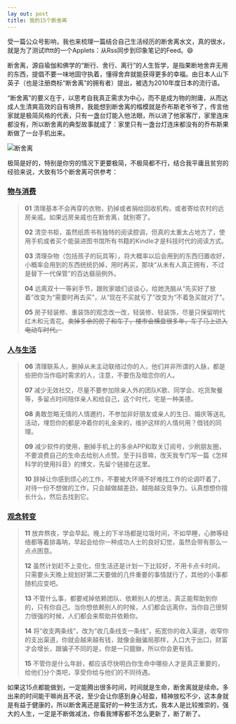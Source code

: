 ```yaml
---
lay out: post
title: 我的15个断舍离
---
```


受一篇公众号影响，我也来梳理一篇结合自己生活经历的断舍离水文，真的很水，就是为了测试Ifttt的一个Applets：从Rss同步到印象笔记的Feed。😄

断舍离，源自瑜伽和佛学的“断行、舍行、离行”的人生哲学，是指果断地舍弃无用的东西，提倡不要一味地固守执着，懂得舍弃就能获得更多的幸福。由日本人山下英子（也是注册商标“断舍离”的拥有者）提出，被选为2010年度日本的流行语。

“断舍离”的要义在于，以思考自我真正需求为中心，而不是成为物的附庸，从而达成人生清爽高效的自有境界，我能想到断舍离的楷模就是乔布斯老爷爷了，传言他家就是极简风格的代表，只有一盏台灯能入他法眼，所以进了他家客厅，家里连床都没有，所以断舍离的典型故事就成了：家里只有一盏台灯连床都没有的乔布斯果断做了一台手机出来。

![断舍离]( https://raw.githubusercontent.com/zeove/zeove.github.io/master/pic/duansheli.jpg)

极简是好的，特别是你穷的情况下更要极简，不极简都不行，结合我平庸且贫穷的经验来说，大致有15个断舍离可供参考：

### <u>**物与消费**</u>



> **01** 清理基本不会再穿的衣物，扔掉或者捐给回收机构，或者寄给农村的远房亲戚。如果远房亲戚也在断舍离，就别寄了。
>
> **02** 清空书柜，虽然纸质书有独特的阅读腔调，但真的太重太占地方了，使用手机或者买个能装进图书馆所有书籍的Kindle才是科技时代的阅读方式。
>
> **03** 清理杂物（包括孩子的玩具等），将大概率以后会用到的东西归置收好，小概率会用到的东西统统扔掉，用时再买，那块“从未有人真正拥有，不过是替下一代保管”的百达翡丽例外。
>
> **04** 远离双十一等剁手节，跟败家娘们谈谈心，给她洗脑从“先买好了放着”改变为“需要时再去买”，从“现在不买就亏了”改变为“不着急买就对了”。
>
> **05** 房子轻装修、重装饰的观念改一改，轻装修、轻装饰，尽量只保留明代红木和元青花。~~卖掉多余的房子和车子，楼市会横盘很多年，车子马上进入电动车时代。~~



### **<u>人与生活</u>**



> **06** 清理联系人，删掉从未主动联络过你的人，他们并非所谓的人脉，都是些把你当作临时需求的人，注意，不要伤及暗恋你的人。
>
> **07** 减少无效社交，尽量不要参加除亲人外的团队K歌、同学会、吃货聚餐等，多留点时间陪伴亲人和给自己，这个时代，宅是一种美德。
>
> **08** 勇敢忽略无情的人情邀约，不参加非好朋友或亲人的生日、婚庆等送礼活动，埋怨你的都是冲着你的礼金来的，维护这样的人情何用？借钱的同理。
>
> **09** 减少软件的使用，删掉手机上的多余APP和取关订阅号，少刷朋友圈，不要浪费自己的生命去给别人点赞。至于抖音嘛，改天我专门写一篇《怎样科学的使用抖音》的博文，先留个链接在这里。
>
> **10** 辞掉让你感到烦心的工作，不要被大环境不好难找工作的论调吓着了，对待一份不想做的工作，只会越做越差劲，越拖越没竞争力。认真想想你擅长什么，然后去找到它。



### **<u>观念转变</u>**



> **11** 放弃熬夜，学会早起。晚上的下半场都是垃圾时间，不如早睡，心肺等经络都等着排毒呐，早起会给你一种成功人士的良好幻觉，虽然会带有那么一点点困意。
>
> **12** 虽然计划赶不上变化，但生活还是计划一下比较好，不用卡点卡时间，只需要头天晚上规划好第二天要做的几件重要的事情就行了，其他的小事都随机应变吧。
>
> **13** 不管什么事，都要戒掉依赖团队、依赖别人的想法，真正能帮助到你的，只有你自己。当你想依赖别人的时候，人们都会远离你，当你自己很努力很强的时候，人们都会来帮助并依赖你。
>
> **14** 将“收支两条线”，改为“收几条线支一条线”，拓宽你的收入渠道，收窄你的支出渠道，你就会越来越有钱，就像金融骗局那样，入口大于出口，财富才会增长，跟骗子不同的是，你是一只貔貅，所以你会更有钱。
>
> **15** 不管你是什么年龄，都应该尽快明白你生命中哪些人才是真正重要的，给他们分个类吧，享受你给与他们的不同待遇。

如果这15点都能做到，一定能腾出很多时间，时间就是生命，断舍离就是续命。多出来的时间能干嘛尚且不说，至少会让你感到身心轻盈，精神放松不少，这本身就是有益于健康的，所以断舍离还是蛮好的一种生活方式，我本人是比较推崇的，强大的人生，一定是不断做减法，你看我博客都不怎么更新了，断了断了。